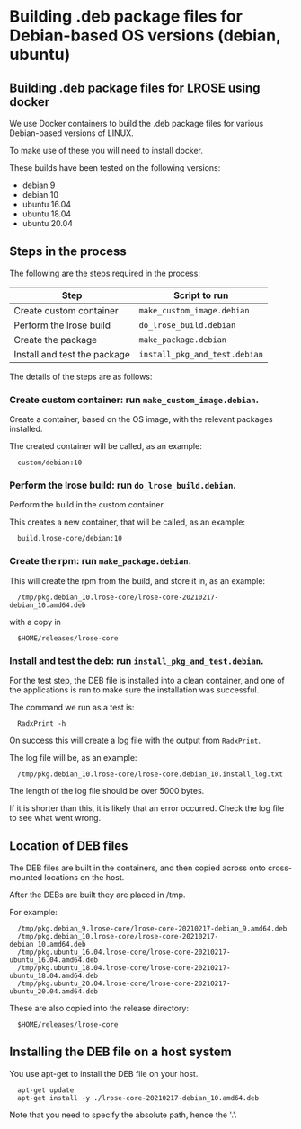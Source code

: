 # Building .deb package files for Debian-based OS versions (debian, ubuntu)

## Building .deb package files for LROSE using docker

We use Docker containers to build the .deb package files for various Debian-based versions of LINUX.

To make use of these you will need to install docker.

These builds have been tested on the following versions:

  * debian 9
  * debian 10
  * ubuntu 16.04
  * ubuntu 18.04
  * ubuntu 20.04

## Steps in the process

The following are the steps required in the process:

| Step      | Script to run  |
| --------- | -------------  |
| Create custom container | ```make_custom_image.debian``` |
| Perform the lrose build | ```do_lrose_build.debian``` |
| Create the package | ```make_package.debian``` |
| Install and test the package | ```install_pkg_and_test.debian``` |

The details of the steps are as follows:

### Create custom container: run ```make_custom_image.debian```.

Create a container, based on the OS image, with the relevant packages installed.

The created container will be called, as an example:

```
  custom/debian:10
```

### Perform the lrose build: run ```do_lrose_build.debian```.

Perform the build in the custom container.

This creates a new container, that will be called, as an example:

```
  build.lrose-core/debian:10
```

### Create the rpm: run ```make_package.debian```.

This will create the rpm from the build, and store it in, as an example:

```
  /tmp/pkg.debian_10.lrose-core/lrose-core-20210217-debian_10.amd64.deb
```

with a copy in

```
  $HOME/releases/lrose-core
```

### Install and test the deb: run ```install_pkg_and_test.debian```.

For the test step, the DEB file is installed into a clean container, and one of the applications is run to make sure the installation was successful.

The command we run as a test is:

```
  RadxPrint -h
```

On success this will create a log file with the output from ```RadxPrint```.

The log file will be, as an example:

```
  /tmp/pkg.debian_10.lrose-core/lrose-core.debian_10.install_log.txt
```

The length of the log file should be over 5000 bytes.

If it is shorter than this, it is likely that an error occurred. Check the log file to see what went wrong.

## Location of DEB files

The DEB files are built in the containers, and then copied across onto cross-mounted locations on the host.

After the DEBs are built they are placed in /tmp.

For example:

```
  /tmp/pkg.debian_9.lrose-core/lrose-core-20210217-debian_9.amd64.deb
  /tmp/pkg.debian_10.lrose-core/lrose-core-20210217-debian_10.amd64.deb
  /tmp/pkg.ubuntu_16.04.lrose-core/lrose-core-20210217-ubuntu_16.04.amd64.deb
  /tmp/pkg.ubuntu_18.04.lrose-core/lrose-core-20210217-ubuntu_18.04.amd64.deb
  /tmp/pkg.ubuntu_20.04.lrose-core/lrose-core-20210217-ubuntu_20.04.amd64.deb
```

These are also copied into the release directory:

```
  $HOME/releases/lrose-core
```

## Installing the DEB file on a host system

You use apt-get to install the DEB file on your host.

```
  apt-get update
  apt-get install -y ./lrose-core-20210217-debian_10.amd64.deb
```

Note that you need to specify the absolute path, hence the '.'.
